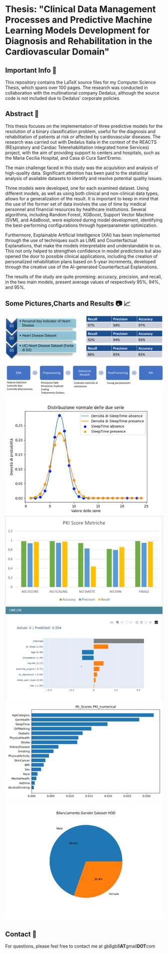 # Thesis: "Clinical Data Management Processes and Predictive Machine Learning Models Development for Diagnosis and Rehabilitation in the Cardiovascular Domain"

## Important Info 📝
This repository contains the LaTeX source files for my Computer Science Thesis, which spans over 100 pages. The research was conducted in collaboration with the multinational company Dedalus, although the source code is not included due to Dedalus' corporate policies.

## Abstract 📜

This thesis focuses on the implementation of three predictive models for the resolution of a binary classification problem, useful for the diagnosis and rehabilitation of patients at risk or affected by cardiovascular diseases. The research was carried out with Dedalus Italia in the context of the REACTS (REspiratory and Cardiac Telerehabilitation integrated home Services) project, with the aim of providing support to centers and hospitals, such as the Maria Cecilia Hospital, and Casa di Cura Sant’Eremo.

The main challenge faced in this study was the acquisition and analysis of high-quality data. Significant attention has been paid to the statistical analysis of available datasets to identify and resolve potential quality issues.

Three models were developed, one for each examined dataset. Using different models, as well as using both clinical and non-clinical data types, allows for a generalization of the result. It is important to keep in mind that the use of the former set of data involves the use of time by medical personnel and financial resources by healthcare institutions. Several algorithms, including Random Forest, XGBoost, Support Vector Machine (SVM), and AdaBoost, were explored during model development, identifying the best-performing configurations through hyperparameter optimization.

Furthermore, Explainable Artificial Intelligence (XAI) has been implemented through the use of techniques such as LIME and Counterfactual Explanations, that make the models interpretable and understandable to us. This not only helped to strengthen confidence in model predictions but also opened the door to possible clinical applications, including the creation of personalized rehabilitation plans based on 5-year increments, developed through the creative use of the AI-generated Counterfactual Explanations.

The results of the study are quite promising: accuracy, precision, and recall, in the two main models, present average values of respectively 95%, 94%, and 95%.


##  Some Pictures,Charts and Results 📷 📈

![image info](Tex/immagini/metrichefin.png)![image info](Tex/immagini/pipeline.png)![image info](Tex/immagini/sleeptimePKIdistr.png)
![image info](Tex/immagini/graficoPKIMetriche.png)![image info](Tex/immagini/casoliminare.png)
![image info](Tex/immagini/PKI_numerical_mi_score.png)
![image info](Tex/immagini/tortaHDDsex.png)



## Contact 📇

For questions, please feel free to contact me at gb8gb8**AT**gmail**DOT**com 

